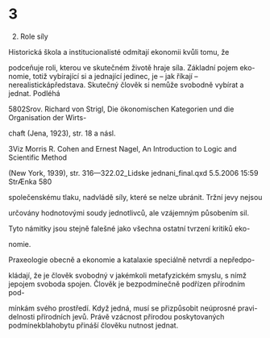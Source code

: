 # 3

2. Role síly

Historická škola a institucionalisté odmítají ekonomii kvůli tomu, že

podceňuje roli, kterou ve skutečném životě hraje síla. Základní pojem eko-nomie, totiž vybírající si a jednající jedinec, je – jak říkají – nerealistickápředstava. Skutečný člověk si nemůže svobodně vybírat a jednat. Podléhá

5802Srov. Richard von Strigl, Die ökonomischen Kategorien und die Organisation der Wirts-

chaft (Jena, 1923), str. 18 a násl.

3Viz Morris R. Cohen and Ernest Nagel, An Introduction to Logic and Scientific Method

(New York, 1939), str. 316—322.02_Lidske jednani_final.qxd 5.5.2006 15:59 StrÆnka 580

společenskému tlaku, nadvládě síly, které se nelze ubránit. Tržní jevy nejsou

určovány hodnotovými soudy jednotlivců, ale vzájemným působením sil.

Tyto námitky jsou stejně falešné jako všechna ostatní tvrzení kritiků eko-

nomie.

Praxeologie obecně a ekonomie a katalaxie speciálně netvrdí a nepředpo-

kládají, že je člověk svobodný v jakémkoli metafyzickém smyslu, s nímž jepojem svoboda spojen. Člověk je bezpodmínečně podřízen přírodním pod-

mínkám svého prostředí. Když jedná, musí se přizpůsobit neúprosné pravi-delnosti přírodních jevů. Právě vzácnost přírodou poskytovaných podmínekblahobytu přináší člověku nutnost jednat.
